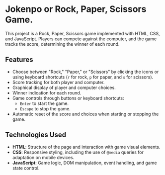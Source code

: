 
# Jokenpo or Rock, Paper, Scissors Game.

This project is a Rock, Paper, Scissors game implemented with HTML, CSS, and JavaScript. Players can compete against the computer, and the game tracks the score, determining the winner of each round.

## Features

- Choose between "Rock," "Paper," or "Scissors" by clicking the icons or using keyboard shortcuts (`r` for rock, `p` for paper, and `s` for scissors).
- Score tracking for both player and computer.
- Graphical display of player and computer choices.
- Winner indication for each round.
- Game controls through buttons or keyboard shortcuts:
  - `Enter` to start the game.
  - `Escape` to stop the game.
- Automatic reset of the score and choices when starting or stopping the game.

## Technologies Used

- **HTML**: Structure of the page and interaction with game visual elements.
- **CSS**: Responsive styling, including the use of `@media` queries for adaptation on mobile devices.
- **JavaScript**: Game logic, DOM manipulation, event handling, and game state control.
